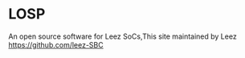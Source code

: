 # LOSP
An open source software for Leez SoCs,This site maintained by Leez
https://github.com/leez-SBC
